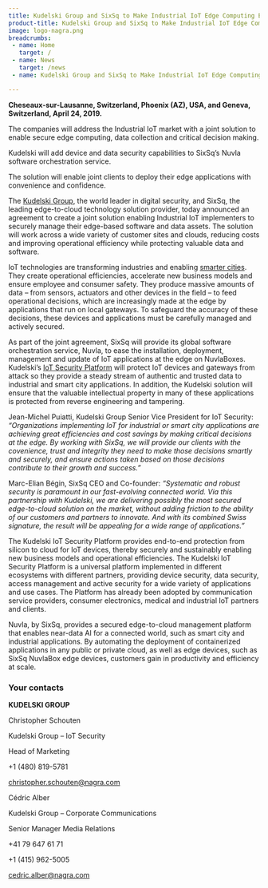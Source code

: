 ```yaml
---
title: Kudelski Group and SixSq to Make Industrial IoT Edge Computing Easy and Secure
product-title: Kudelski Group and SixSq to Make Industrial IoT Edge Computing Easy and Secure
image: logo-nagra.png
breadcrumbs:
 - name: Home
   target: /
 - name: News
   target: /news
 - name: Kudelski Group and SixSq to Make Industrial IoT Edge Computing Easy and Secure

---
```


**Cheseaux-sur-Lausanne, Switzerland, Phoenix (AZ), USA, and Geneva, Switzerland, April 24, 2019.**

The companies will address the Industrial IoT market with a joint solution to enable secure edge computing, data collection and critical decision making.

Kudelski will add device and data security capabilities to SixSq’s Nuvla software orchestration service.

The solution will enable joint clients to deploy their edge applications with convenience and confidence.

The [Kudelski Group](https://www.nagra.com/), the world leader in digital security, and SixSq, the leading edge-to-cloud technology solution provider, today announced an agreement to create a joint solution enabling Industrial IoT implementers to securely manage their edge-based software and data assets. The solution will work across a wide variety of customer sites and clouds, reducing costs and improving operational efficiency while protecting valuable data and software.

IoT technologies are transforming industries and enabling [smarter cities](https://media.sixsq.com/blog/what-is-a-smart-city). They create operational efficiencies, accelerate new business models and ensure employee and consumer safety. They produce massive amounts of data – from sensors, actuators and other devices in the field – to feed operational decisions, which are increasingly made at the edge by applications that run on local gateways. To safeguard the accuracy of these decisions, these devices and applications must be carefully managed and actively secured.

As part of the joint agreement, SixSq will provide its global software orchestration service, Nuvla, to ease the installation, deployment, management and update of IoT applications at the edge on NuvlaBoxes. Kudelski’s [IoT Security Platform](https://www.kudelski-iot.com/) will protect IoT devices and gateways from attack so they provide a steady stream of authentic and trusted data to industrial and smart city applications. In addition, the Kudelski solution will ensure that the valuable intellectual property in many of these applications is protected from reverse engineering and tampering.

Jean-Michel Puiatti, Kudelski Group Senior Vice President for IoT Security: _“Organizations implementing IoT for industrial or smart city applications are achieving great efficiencies and cost savings by making critical decisions at the edge. By working with SixSq, we will provide our clients with the covenience, trust and integrity they need to make those decisions smartly and securely, and ensure actions taken based on those decisions contribute to their growth and success.”_

Marc-Elian Bégin, SixSq CEO and Co-founder: _“Systematic and robust security is paramount in our fast-evolving connected world. Via this partnership with Kudelski, we are delivering possibly the most secured edge-to-cloud solution on the market, without adding friction to the ability of our customers and partners to innovate. And with its combined Swiss signature, the result will be appealing for a wide range of applications.”_

The Kudelski IoT Security Platform provides end-to-end protection from silicon to cloud for IoT devices, thereby securely and sustainably enabling new business models and operational efficiencies. The Kudelski IoT Security Platform is a universal platform implemented in different ecosystems with different partners, providing device security, data security, access management and active security for a wide variety of applications and use cases. The Platform has already been adopted by communication service providers, consumer electronics, medical and industrial IoT partners and clients. 

Nuvla, by SixSq, provides a secured edge-to-cloud management platform that enables near-data AI for a connected world, such as smart city and industrial applications. By automating the deployment of containerized applications in any public or private cloud, as well as edge devices, such as SixSq NuvlaBox edge devices, customers gain in productivity and efficiency at scale.


### Your contacts

**KUDELSKI GROUP**

Christopher Schouten

Kudelski Group – IoT Security

Head of Marketing

+1 (480) 819-5781

<christopher.schouten@nagra.com>

Cédric Alber

Kudelski Group – Corporate Communications

Senior Manager Media Relations

+41 79 647 61 71

+1 (415) 962-5005

<cedric.alber@nagra.com>

